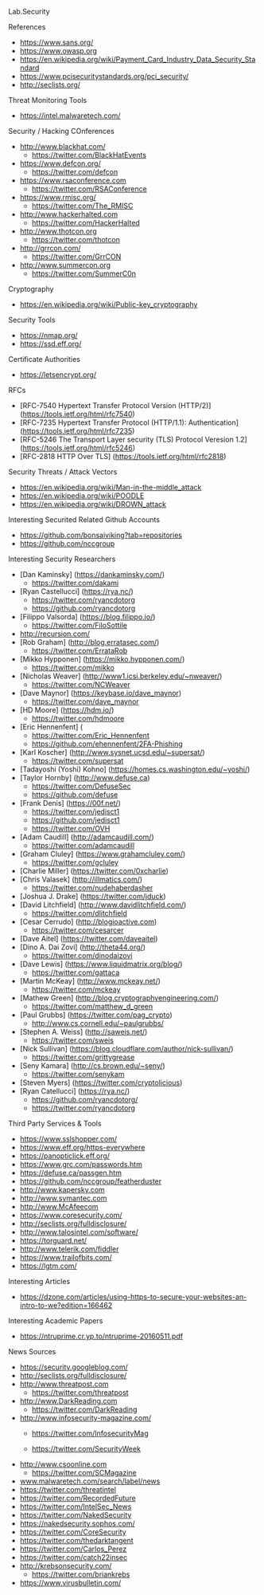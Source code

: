 Lab.Security

References
* https://www.sans.org/
* https://www.owasp.org 
* https://en.wikipedia.org/wiki/Payment_Card_Industry_Data_Security_Standard
* https://www.pcisecuritystandards.org/pci_security/ 
* http://seclists.org/

Threat Monitoring Tools
* https://intel.malwaretech.com/


Security / Hacking COnferences
* http://www.blackhat.com/
  * https://twitter.com/BlackHatEvents
* https://www.defcon.org/
  * https://twitter.com/defcon
* https://www.rsaconference.com
  * https://twitter.com/RSAConference
* https://www.rmisc.org/
  * https://twitter.com/The_RMISC
* http://www.hackerhalted.com
  * https://twitter.com/HackerHalted
* http://www.thotcon.org
  * https://twitter.com/thotcon
* http://grrcon.com/
  * https://twitter.com/GrrCON
* http://www.summercon.org
  * https://twitter.com/SummerC0n

Cryptography
* https://en.wikipedia.org/wiki/Public-key_cryptography


Security Tools
* https://nmap.org/
* https://ssd.eff.org/

Certificate Authorities
* https://letsencrypt.org/



RFCs
* [RFC-7540 Hypertext Transfer Protocol Version (HTTP/2)] (https://tools.ietf.org/html/rfc7540)
* [RFC-7235 Hypertext Transfer Protocol (HTTP/1.1): Authentication] (https://tools.ietf.org/html/rfc7235)
* [RFC-5246 The Transport Layer security (TLS) Protocol Veresion 1.2] (https://tools.ietf.org/html/rfc5246)
* [RFC-2818 HTTP Over TLS] (https://tools.ietf.org/html/rfc2818)


Security Threats / Attack Vectors
* https://en.wikipedia.org/wiki/Man-in-the-middle_attack
* https://en.wikipedia.org/wiki/POODLE
* https://en.wikipedia.org/wiki/DROWN_attack


Interesting Securited Related Github Accounts
* https://github.com/bonsaiviking?tab=repositories
* https://github.com/nccgroup


Interesting Security Researchers
* [Dan Kaminsky] (https://dankaminsky.com/)
  * https://twitter.com/dakami
* [Ryan Castellucci] (https://rya.nc/)
  * https://twitter.com/ryancdotorg
  * https://github.com/ryancdotorg
* [Filippo Valsorda] (https://blog.filippo.io/)
  * https://twitter.com/FiloSottile
* http://recursion.com/
* [Rob Graham] (http://blog.erratasec.com/)
  * https://twitter.com/ErrataRob
* [Mikko Hypponen] (https://mikko.hypponen.com/)
  * https://twitter.com/mikko
* [Nicholas Weaver] (http://www1.icsi.berkeley.edu/~nweaver/)
  * https://twitter.com/NCWeaver
* [Dave Maynor] (https://keybase.io/dave_maynor)
  * https://twitter.com/dave_maynor
* [HD Moore] (https://hdm.io/)
  * https://twitter.com/hdmoore
* [Eric Hennenfent] (
  * https://twitter.com/Eric_Hennenfent
  * https://github.com/ehennenfent/2FA-Phishing
* [Karl Koscher] (http://www.sysnet.ucsd.edu/~supersat/)
  * https://twitter.com/supersat 
* [Tadayoshi (Yoshi) Kohno] (https://homes.cs.washington.edu/~yoshi/)
* [Taylor Hornby] (http://www.defuse.ca)
  * https://twitter.com/DefuseSec
  * https://github.com/defuse
* [Frank Denis] (https://00f.net/)
  * https://twitter.com/jedisct1
  * https://github.com/jedisct1
  * https://twitter.com/OVH
* [Adam Caudill] (http://adamcaudill.com/)
  * https://twitter.com/adamcaudill
* [Graham Cluley] (https://www.grahamcluley.com/)
  * https://twitter.com/gcluley
* [Charlie Miller] (https://twitter.com/0xcharlie)
* [Chris Valasek] (http://illmatics.com/)
  * https://twitter.com/nudehaberdasher
* [Joshua J. Drake] (https://twitter.com/jduck)
* [David Litchfield] (http://www.davidlitchfield.com/)
  * https://twitter.com/dlitchfield
* [Cesar Cerrudo] (http://blogioactive.com)
  * https://twitter.com/cesarcer
* [Dave Aitel] (https://twitter.com/daveaitel)
* [Dino A. Dai Zovi] (http://theta44.org/)
  * https://twitter.com/dinodaizovi
* [Dave Lewis] (https://www.liquidmatrix.org/blog/)
  * https://twitter.com/gattaca
* [Martin McKeay] (http://www.mckeay.net/)
  * https://twitter.com/mckeay
* [Mathew Green] (http://blog.cryptographyengineering.com/)
  * https://twitter.com/matthew_d_green
* [Paul Grubbs] (https://twitter.com/pag_crypto)
  * http://www.cs.cornell.edu/~paulgrubbs/ 
* [Stephen A. Weiss] (http://saweis.net/)
  * https://twitter.com/sweis
* [Nick Sullivan] (https://blog.cloudflare.com/author/nick-sullivan/)
  * https://twitter.com/grittygrease
* [Seny Kamara] (http://cs.brown.edu/~seny/)
  * https://twitter.com/senykam
* [Steven Myers] (https://twitter.com/cryptolicious)
* [Ryan Catellucci] (https://rya.nc/)
  * https://github.com/ryancdotorg/
  * https://twitter.com/ryancdotorg

Third Party Services & Tools
* https://www.sslshopper.com/
* https://www.eff.org/https-everywhere
* https://panopticlick.eff.org/
* https://www.grc.com/passwords.htm
* https://defuse.ca/passgen.htm
* https://github.com/nccgroup/featherduster
* http://www.kapersky.com
* http://www.symantec.com
* http://www.McAfeecom
* https://www.coresecurity.com/
* http://seclists.org/fulldisclosure/
* http://www.talosintel.com/software/
* https://torguard.net/
* http://www.telerik.com/fiddler
* https://www.trailofbits.com/
* https://lgtm.com/

Interesting Articles
* https://dzone.com/articles/using-https-to-secure-your-websites-an-intro-to-we?edition=166462


Interesting Academic Papers
* https://ntruprime.cr.yp.to/ntruprime-20160511.pdf


News Sources
* https://security.googleblog.com/
* http://seclists.org/fulldisclosure/
* http://www.threatpost.com
  * https://twitter.com/threatpost
* http://www.DarkReading.com
  * https://twitter.com/DarkReading
* http://www.infosecurity-magazine.com/
  * https://twitter.com/InfosecurityMag

  * https://twitter.com/SecurityWeek
* http://www.csoonline.com
  * https://twitter.com/SCMagazine
* www.malwaretech.com/search/label/news
* https://twitter.com/threatintel
* https://twitter.com/RecordedFuture
* https://twitter.com/IntelSec_News
* https://twitter.com/NakedSecurity
* https://nakedsecurity.sophos.com/
* https://twitter.com/CoreSecurity
* https://twitter.com/thedarktangent
* https://twitter.com/Carlos_Perez
* https://twitter.com/catch22insec
* http://krebsonsecurity.com/
  * https://twitter.com/briankrebs
* https://www.virusbulletin.com/
